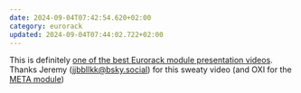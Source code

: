 ```yaml
---
date: 2024-09-04T07:42:54.620+02:00
category: eurorack
updated: 2024-09-04T07:44:02.722+02:00
---
```


This is definitely [one of the best Eurorack module presentation videos](https://youtu.be/38H8ROEElj8). Thanks Jeremy (jjbbllkk@bsky.social) for this sweaty video (and OXI for the [META module](https://oxiinstruments.com/product/oxi-meta/))
